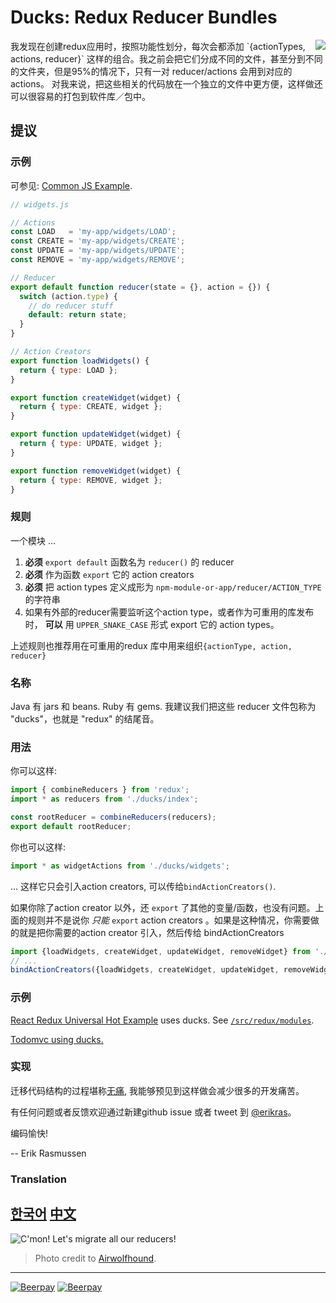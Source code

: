 # Ducks: Redux Reducer Bundles

<img src="duck.jpg" align="right"/>
我发现在创建redux应用时，按照功能性划分，每次会都添加 `{actionTypes, actions, reducer}` 这样的组合。我之前会把它们分成不同的文件，甚至分到不同的文件夹，但是95%的情况下，只有一对 reducer/actions 会用到对应的 actions。
对我来说，把这些相关的代码放在一个独立的文件中更方便，这样做还可以很容易的打包到软件库／包中。

## 提议
### 示例

可参见: [Common JS Example](CommonJs.md).

```javascript
// widgets.js

// Actions
const LOAD   = 'my-app/widgets/LOAD';
const CREATE = 'my-app/widgets/CREATE';
const UPDATE = 'my-app/widgets/UPDATE';
const REMOVE = 'my-app/widgets/REMOVE';

// Reducer
export default function reducer(state = {}, action = {}) {
  switch (action.type) {
    // do reducer stuff
    default: return state;
  }
}

// Action Creators
export function loadWidgets() {
  return { type: LOAD };
}

export function createWidget(widget) {
  return { type: CREATE, widget };
}

export function updateWidget(widget) {
  return { type: UPDATE, widget };
}

export function removeWidget(widget) {
  return { type: REMOVE, widget };
}
```
### 规则

一个模块 ...

1. **必须** `export default` 函数名为 `reducer()` 的 reducer
2. **必须**  作为函数 `export` 它的 action creators 
3. **必须**  把 action types 定义成形为 `npm-module-or-app/reducer/ACTION_TYPE` 的字符串
3. 如果有外部的reducer需要监听这个action type，或者作为可重用的库发布时， **可以**  用 `UPPER_SNAKE_CASE` 形式 export 它的 action types。

上述规则也推荐用在可重用的redux 库中用来组织`{actionType, action, reducer}`

### 名称

Java 有 jars 和 beans. Ruby 有 gems. 我建议我们把这些 reducer 文件包称为 "ducks"，也就是 "redux" 的结尾音。

### 用法

你可以这样:

```javascript
import { combineReducers } from 'redux';
import * as reducers from './ducks/index';

const rootReducer = combineReducers(reducers);
export default rootReducer;
```

你也可以这样:

```javascript
import * as widgetActions from './ducks/widgets';
```
... 这样它只会引入action creators, 可以传给`bindActionCreators()`.

如果你除了action creator 以外，还 `export` 了其他的变量/函数，也没有问题。上面的规则并不是说你 *只能* `export` action creators 。如果是这种情况，你需要做的就是把你需要的action creator 引入，然后传给 bindActionCreators 

```javascript
import {loadWidgets, createWidget, updateWidget, removeWidget} from './ducks/widgets';
// ...
bindActionCreators({loadWidgets, createWidget, updateWidget, removeWidget}, dispatch);
```

### 示例

[React Redux Universal Hot Example](https://github.com/erikras/react-redux-universal-hot-example) uses ducks. See [`/src/redux/modules`](https://github.com/erikras/react-redux-universal-hot-example/tree/master/src/redux/modules).

[Todomvc using ducks.](https://github.com/goopscoop/ga-react-tutorial/tree/6-reduxActionsAndReducers)

### 实现

 迁移代码结构的过程堪称[无痛](https://github.com/erikras/react-redux-universal-hot-example/commit/3fdf194683abb7c40f3cb7969fd1f8aa6a4f9c57), 我能够预见到这样做会减少很多的开发痛苦。

有任何问题或者反馈欢迎通过新建github issue 或者 tweet 到 [@erikras](https://twitter.com/erikras)。

编码愉快!

-- Erik Rasmussen


### Translation

[한국어](https://github.com/JisuPark/ducks-modular-redux)
[中文](https://github.com/deadivan/ducks-modular-redux)
---

![C'mon! Let's migrate all our reducers!](migrate.jpg)
> Photo credit to [Airwolfhound](https://www.flickr.com/photos/24874528@N04/3453886876/).

---

[![Beerpay](https://beerpay.io/erikras/ducks-modular-redux/badge.svg?style=beer-square)](https://beerpay.io/erikras/ducks-modular-redux)  [![Beerpay](https://beerpay.io/erikras/ducks-modular-redux/make-wish.svg?style=flat-square)](https://beerpay.io/erikras/ducks-modular-redux?focus=wish)
